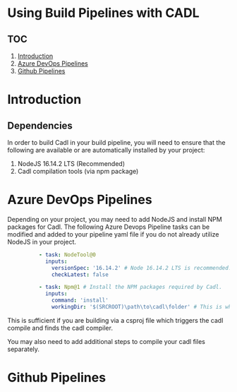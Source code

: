 # Using Build Pipelines with CADL
## TOC
1. [Introduction](#introduction)
1. [Azure DevOps Pipelines](#azure-devops-pipelines)
1. [Github Pipelines](#github-pipelines)

# Introduction

## Dependencies
In order to build Cadl in your build pipeline, you will need to ensure that the following are available or are automatically installed by your project:
1. NodeJS 16.14.2 LTS (Recommended)
2. Cadl compilation tools (via npm package)

# Azure DevOps Pipelines
Depending on your project, you may need to add NodeJS and install NPM packages for Cadl.
The following Azure Devops Pipeline tasks can be modified and added to your pipeline yaml file if you do not already utilize NodeJS in your project.

```yaml
          - task: NodeTool@0
            inputs:
              versionSpec: '16.14.2' # Node 16.14.2 LTS is recommended.
              checkLatest: false

          - task: Npm@1 # Install the NPM packages required by Cadl.
            inputs:
              command: 'install'
              workingDir: '$(SRCROOT)\path\to\cadl\folder' # This is where package.json lives for your CADL project
```

This is sufficient if you are building via a csproj file which triggers the cadl compile and finds the cadl compiler.

You may also need to add additional steps to compile your cadl files separately.

# Github Pipelines
<TBD>
